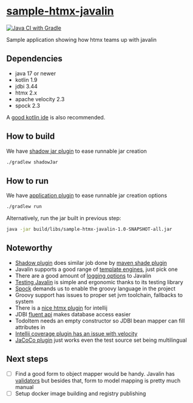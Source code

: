 # [sample-htmx-javalin][00]

[![Java CI with Gradle](https://github.com/sombriks/sample-htmx-javalin/actions/workflows/gradle.yml/badge.svg)](https://github.com/sombriks/sample-htmx-javalin/actions/workflows/gradle.yml)

Sample application showing how htmx teams up with javalin

## Dependencies

- java 17 or newer
- kotlin 1.9
- jdbi 3.44
- htmx 2.x
- apache velocity 2.3
- spock 2.3

A [good kotlin ide][10] is also recommended.

## How to build

We have [shadow jar plugin][20] to ease runnable jar creation

```bash
./gradlew shadowJar
```

## How to run

We have [application plugin][30] to ease runnable jar creation options

```bash
./gradlew run
```

Alternatively, run the jar built in previous step:

```bash
java -jar build/libs/sample-htmx-javalin-1.0-SNAPSHOT-all.jar
```

## Noteworthy

- [Shadow plugin][20] does similar job done by [maven shade plugin][40]
- Javalin supports a good range of [template engines][50], just pick one
- There are a good amount of [logging options][60] to Javalin
- [Testing Javalin][01] is simple and ergonomic thanks to its testing library
- [Spock][90] demands us to enable the groovy language in the project
- Groovy support has issues to proper set jvm toolchain, fallbacks to system
- There is a [nice htmx plugin][70] for intellij
- JDBI [fluent api][80] makes database access easier
- TodoItem needs an empty constructor so JDBI bean mapper can fill attributes in
- [Intellij coverage plugin has an issue with velocity][11]
- [JaCoCo plugin][21] just works even the test source set being multilingual

## Next steps

- [ ] Find a good form to object mapper would be handy. Javalin has
  [validators][90] but besides that, form to model mapping is pretty much manual
- [ ] Setup docker image building and registry publishing

[00]: https://github.com/sombriks/sample-htmx-javalin
[10]: https://www.jetbrains.com/idea/download
[20]: https://imperceptiblethoughts.com/shadow/getting-started/
[30]: https://docs.gradle.org/current/userguide/application_plugin.html
[40]: https://github.com/sombriks/sample-jdbi-javalin/blob/main/pom.xml
[50]: https://javalin.io/plugins/rendering#configuring-a-template-engine
[60]: https://javalin.io/tutorials/javalin-logging
[70]: https://plugins.jetbrains.com/plugin/20588-htmx-support
[80]: https://jdbi.org/releases/3.44.1/#_fluent_api
[90]: https://spockframework.org/spock/docs/2.3/spock_primer.html
[01]: https://javalin.io/tutorials/testing#functionalintegration-tests
[11]: https://youtrack.jetbrains.com/issue/IDEA-274803/Velocity-field-names-check-fails-with-new-coverage#focus=Comments-27-5085668.0-0
[21]: https://docs.gradle.org/current/userguide/jacoco_plugin.html#sec:jacoco_getting_started
